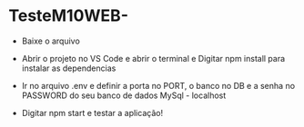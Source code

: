 # TesteM10WEB-

+ Baixe o arquivo

+ Abrir o projeto no VS Code e abrir o terminal e Digitar npm install para instalar as dependencias

+ Ir no arquivo .env e definir a porta no PORT, o banco no DB e a senha no PASSWORD do seu banco de dados MySql - localhost

+ Digitar npm start e testar a aplicação!

